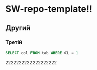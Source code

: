 # SW-repo-template!!
## Другий
### Третій

```sql
SELECT col FROM tab WHERE CL = 1
```

2222222222222222222
